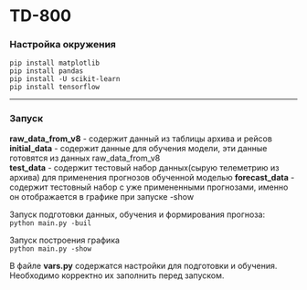 # TD-800

### Настройка окружения

```
pip install matplotlib
pip install pandas
pip install -U scikit-learn
pip install tensorflow
```

* * *

### Запуск


**raw_data_from_v8** - содержит данный из таблицы архива и рейсов  
**initial_data** - содержит данные для обучения модели, эти данные готовятся из данных raw_data_from_v8  
**test_data** - содержит тестовый набор данных(сырую телеметрию из архива) для применения прогнозов обученной моделью
**forecast_data** - содержит тестовный набор с уже примененными прогнозами, именно он отображается в графике при запуске -show

  
Запуск подготовки данных, обучения и формирования прогноза:  
`python main.py -buil`

  
Запуск построения графика  
`python main.py -show`

В файле **vars.py** содержатся настройки для подготовки и обучения. Необходимо корректно их заполнить перед запуском.
